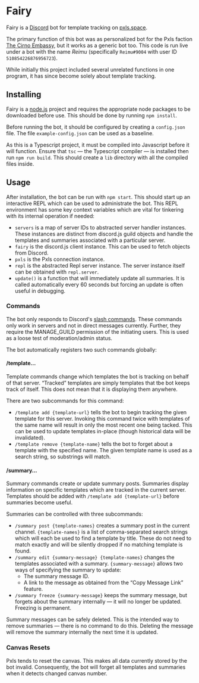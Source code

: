 Fairy
=====
Fairy is a [Discord](https://discord.com) bot for template tracking on [pxls.space](https://pxls.space).

The primary function of this bot was as personalized bot for the Pxls faction [The Cirno Embassy](https://perfectfreeze.art), but it works as a generic bot too. 
This code is run live under a bot with the name *Reimu* (specifically `Reimu#9004` with user ID `510854226876956723`).

While initially this project included several unrelated functions in one program, it has since become solely about template tracking.

Installing
----------

Fairy is a [node.js](https://nodejs.org/en/) project and requires the appropriate node packages to be downloaded before use.
This should be done by running `npm install`.

Before running the bot, it should be configured by creating a `config.json` file.
The file `example-config.json` can be used as a baseline.

As this is a Typescript project, it must be compiled into Javascript before it will function.
Ensure that `tsc` — the Typescript compiler — is installed then run `npm run build`.
This should create a `lib` directory with all the compiled files inside.

Usage
-----

After installation, the bot can be run with `npm start`.
This should start up an interactive REPL which can be used to administrate the bot.
This REPL environment has some key context variables which are vital for tinkering with its internal operation if needed:
- `servers` is a map of server IDs to abstracted server handler instances. 
  These instances are distinct from discord.js guild objects and handle the templates and summaries associated with a particular server.
- `fairy` is the discord.js client instance. 
  This can be used to fetch objects from Discord.
- `pxls` is the Pxls connection instance.
- `repl` is the abstracted Repl server instance. 
  The server instance itself can be obtained with `repl.server`.
- `update()` is a function that will immediately update all summaries.
  It is called automatically every 60 seconds but forcing an update is often useful in debugging.

### Commands

The bot only responds to Discord's [slash commands](https://discord.com/developers/docs/interactions/slash-commands). 
These commands only work in servers and not in direct messages currently.
Further, they require the MANAGE_GUILD permission of the initiating users.
This is used as a loose test of moderation/admin status.

The bot automatically registers two such commands globally:

#### /template…

Template commands change which templates the bot is tracking on behalf of that server.
“Tracked” templates are simply templates that tbe bot keeps track of itself.
This does not mean that it is displaying them anywhere.

There are two subcommands for this command:
- `/template add {template-url}` tells the bot to begin tracking the given template for this server.
  Invoking this command twice with templates of the same name will result in only the most recent one being tacked.
  This can be used to update templates in-place (though historical data will be invalidated).
- `/template remove {template-name}` tells the bot to forget about a template with the specified name.
  The given template name is used as a search string, so substrings will match.
  

#### /summary…

Summary commands create or update summary posts.
Summaries display information on specific templates which are tracked in the current server.
Templates should be added with `/template add {template-url}` before summaries become useful.

Summaries can be controlled with three subcommands:
- `/summary post {template-names}` creates a summary post in the current channel.
  `{template-names}` is a list of comma-separated search strings which will each be used to find a template by title. These do not need to match exactly and will be silently dropped if no matching template is found.
- `/summary edit {summary-message} {template-names}` changes the templates associated with a summary.
  `{summary-message}` allows two ways of specifying the summary to update:
  - The summary message ID.
  - A link to the message as obtained from the “Copy Message Link” feature.
- `/summary freeze {summary-message}` keeps the summary message, but forgets about the summary internally — it will no longer be updated.
  Freezing is permanent.

Summary messages can be safely deleted.
This is the intended way to remove summaries — there is no command to do this.
Deleting the message will remove the summary internally the next time it is updated.

### Canvas Resets
Pxls tends to reset the canvas.
This makes all data currently stored by the bot invalid.
Consequently, the bot will forget all templates and summaries when it detects changed canvas number.
